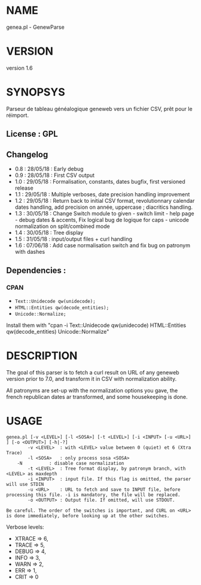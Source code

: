 # NAME

genea.pl - GenewParse

# VERSION

version 1.6

# SYNOPSYS

Parseur de tableau généalogique geneweb vers un fichier CSV, prêt pour le réimport.

## License : GPL

## Changelog

- 0.8 : 28/05/18 : Early debug
- 0.9 : 28/05/18 : First CSV output
- 1.0 : 29/05/18 : Formalisation, constants, dates bugfix, first versioned release
- 1.1 : 29/05/18 : Multiple verboses, date precision handling improvement
- 1.2 : 29/05/18 : Return back to initial CSV format, revolutionnary calendar dates handling, add precision on année, uppercase ; diacritics handling.
- 1.3 : 30/05/18 : Change Switch module to given - switch limit - help page - debug dates & accents, Fix logical bug de logique for caps - unicode normalization on split/combined mode
- 1.4 : 30/05/18 : Tree display
- 1.5 : 31/05/18 : input/output files + curl handling
- 1.6 : 07/06/18 : Add case normalisation switch and fix bug on patronym with dashes

## Dependencies :

### CPAN 

- ```Text::Unidecode qw(unidecode);```
- ```HTML::Entities qw(decode_entities);```
- ```Unicode::Normalize;```

Install them with "cpan -i Text::Unidecode qw(unidecode) HTML::Entities qw(decode_entities) Unicode::Normalize"

# DESCRIPTION

The goal of this parser is to fetch a curl result on URL of any geneweb version prior to 7.0, and transform it in
CSV with normalization ability.

All patronyms are set-up with the normalization options you gave, the french republican dates ar transformed, and
some housekeeping is done.

# USAGE

```
genea.pl [-v <LEVEL>] [-l <SOSA>] [-t <LEVEL>] [-i <INPUT> [-u <URL>] ] [-o <OUTPUT>] [-h|-?]
        -v <LEVEL>  : with <LEVEL> value between 0 (quiet) et 6 (Xtra Trace)
        -l <SOSA>   : only process sosa <SOSA>
	-N          : disable case normalization
        -t <LEVEL>  : Tree format display, by patronym branch, with <LEVEL> as maxdepth
        -i <INPUT>  : input file. If this flag is omitted, the parser will use STDIN
        -u <URL>    : URL to fetch and save to INPUT file, before processing this file. -i is mandatory, the file will be replaced.
        -o <OUTPUT> : Output file. If omitted, will use STDOUT.

Be careful. The order of the switches is important, and CURL on <URL> is done immediately, before looking up at the other switches.

```


Verbose levels:
- XTRACE  => 6,
- TRACE   => 5,
- DEBUG   => 4,
- INFO    => 3,
- WARN    => 2,
- ERR     => 1,
- CRIT    => 0


